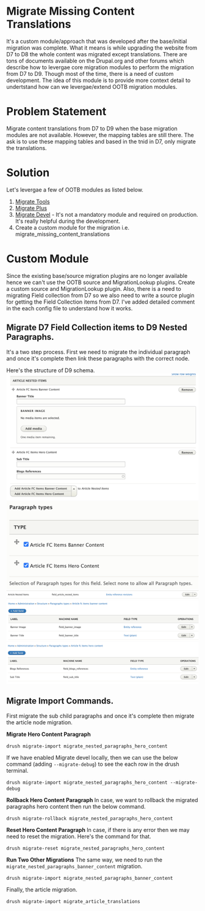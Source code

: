 # Migrate Missing Content Translations
It's a custom module/approach that was developed after the base/initial migration was complete. What it means is while upgrading the website from D7 to D8 the whole content was migrated except translations. There are tons of documents available on the Drupal.org and other forums which describe how to levergae core migration modules to perform the migration from D7 to D9. Though most of the time, there is a need of custom development. The idea of this module is to provide more context detail to undertstand how can we levergae/extend OOTB migration modules. 

# Problem Statement
Migrate content translations from D7 to D9 when the base migration modules are not available. However, the mapping tables are still there. The ask is to use these mapping tables and based in the tnid in D7, only migrate the translations.

# Solution
Let's levergae a few of OOTB modules as listed below.
1. [Migrate Tools](https://www.drupal.org/project/migrate_tools/)
2. [Migrate Plus](https://www.drupal.org/project/migrate_plus/)
3. [Migrate Devel](https://www.drupal.org/project/migrate_devel) - It's not a mandatory module and required on production. It's really helpful during the development.
4. Create a custom module for the migration i.e. migrate_missing_content_translations

# Custom Module
Since the existing base/source migration plugins are no longer available hence we can't use the OOTB source and MigrationLookup plugins. Create a custom source and MigrationLookup plugin. Also, there is a need to migrating Field collection from D7 so we also need to write a source plugin for getting the Field Collection items from D7. I've added detailed comment in the each config file to understand how it works.

## Migrate D7 Field Collection items to D9 Nested Paragraphs.
It's a two step process. First we need to migrate the individual paragraph and once it's complete then link these paragraphs with the correct node.

Here's the structure of D9 schema.
![Article Nested Paragraph in Node](https://github.com/erpushpinderrana/files/blob/master/ARTICLE%20NESTED%20ITEMS%20-%20Article%20Node%20FIeld%20.png)
![Article Nested Paragraph Storage](https://github.com/erpushpinderrana/files/blob/master/ARTICLE%20NESTED%20ITEMS%20Field%20Storage.png)
![Article Nested Paragraph Field](https://github.com/erpushpinderrana/files/blob/master/ARTICLE%20NESTED%20ITEMS%20Field.png)
![Nested Paragraph - Banner Paragraph](https://github.com/erpushpinderrana/files/blob/master/Article%20FC%20Items%20Banner%20Content.png)
![Nested Paragraph - Hero Paragraph](https://github.com/erpushpinderrana/files/blob/master/Article%20FC%20Items%20Hero%20Content.png)

## Migrate Import Commands.
First migrate the sub child paragraphs and once it's complete then migrate the article node migration.

**Migrate Hero Content Paragraph**
```
drush migrate-import migrate_nested_paragraphs_hero_content
```

If we have enabled Migrate devel locally, then we can use the below command (adding `--migrate-debug`) to see the each row in the drush terminal.
```
drush migrate-import migrate_nested_paragraphs_hero_content --migrate-debug
```
**Rollback Hero Content Paragraph**
In case, we want to rollback the migrated paragraphs hero content then run the below command.
```
drush migrate-rollback migrate_nested_paragraphs_hero_content
```
**Reset Hero Content Paragraph**
In case, if there is any error then we may need to reset the migration. Here's the command for that.
```
drush migrate-reset migrate_nested_paragraphs_hero_content
```

**Run Two Other Migrations**
The same way, we need to run the `migrate_nested_paragraphs_banner_content` migration.
```
drush migrate-import migrate_nested_paragraphs_banner_content
```
Finally, the article migration.
```
drush migrate-import migrate_article_translations
```
